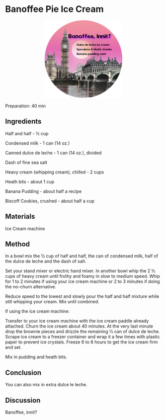 # Banoffee Pie Ice Cream
<p align="center">
<img src="/images/BonoffeePieIceCreamLabel.png" width=250 height=250 />
</p>

Preparation: 40 min  

## Ingredients
Half and half - ½ cup

Condensed milk - 1 can (14 oz.)

Canned dulce de leche - 1 can (14 oz.), divided

Dash of fine sea salt

Heavy cream (whipping cream), chilled - 2 cups

Heath bits - about 1 cup

Banana Pudding - about half a recipe

Biscoff Cookies, crushed - about half a cup

## Materials
Ice Cream machine

## Method
In a bowl mix the ½ cup of half and half, the can of condensed milk, half of the dulce de leche and the dash of salt.

Set your stand mixer or electric hand mixer. In another bowl whip the 2 ½ cups of heavy cream until frothy and foamy in slow to medium speed. Whip for 1 to 2 minutes if using your ice cream machine or 2 to 3 minutes if doing the no-churn alternative.

Reduce speed to the lowest and slowly pour the half and half mixture while still whipping your cream. Mix until combined.

If using the ice cream machine:

Transfer to your ice cream machine with the ice cream paddle already attached. Churn the ice cream about 40 minutes. At the very last minute drop the brownie pieces and drizzle the remaining ½ can of dulce de leche. Scrape ice cream to a freezer container and wrap it a few times with plastic paper to prevent ice crystals. Freeze 6 to 8 hours to get the ice cream firm and set.

Mix in pudding and heath bits.

## Conclusion
You can also mix in extra dulce le leche.

## Discussion
Banoffee, innit?
